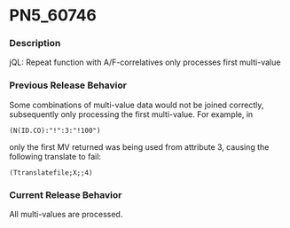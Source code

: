 # PN5_60746

<PageHeader />

### Description

jQL: Repeat function with A/F-correlatives only processes first multi-value



### Previous Release Behavior

Some combinations of multi-value data would not be joined correctly, subsequently only processing the first multi-value. For example, in

```
(N(ID.CO):"!":3:"!100")
```

only the first MV returned was being used from attribute 3, causing the following translate to fail:

```
(Ttranslatefile;X;;4)
```



### Current Release Behavior

All multi-values are processed.

  
<PageFooter />
